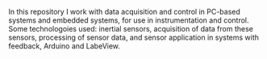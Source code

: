 In this repository I work with data acquisition and control in PC-based systems and embedded systems, for use in instrumentation and control. Some technologoies used: inertial sensors, acquisition of data from these sensors, processing of sensor data, and sensor application in systems with feedback, Arduino and LabeView. 
